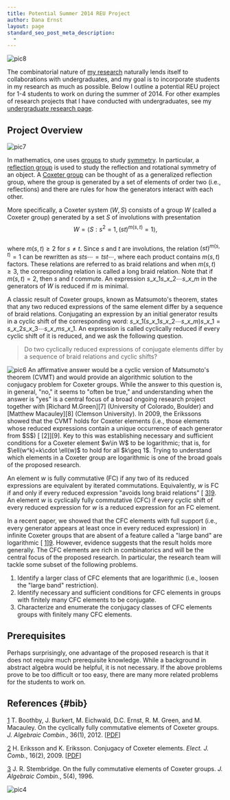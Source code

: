 ```yaml
---
title: Potential Summer 2014 REU Project
author: Dana Ernst
layout: page
standard_seo_post_meta_description:
  -
---
```

<img src="{{ site.baseurl }}/images/2013/01/pic8.png?fit=610%2C115" alt="pic8" class="aligncenter size-full wp-image-626" data-recalc-dims="1" />

The combinatorial nature of [my research][1] naturally lends itself to collaborations with undergraduates, and my goal is to incorporate students in my research as much as possible. Below I outline a potential REU project for 1-4 students to work on during the summer of 2014. For other examples of research projects that I have conducted with undergraduates, see my [undergraduate research page][2].

## Project Overview

<img src="{{ site.baseurl }}/images/2013/01/pic7.png?fit=610%2C95" alt="pic7" class="alignleft size-full wp-image-625" data-recalc-dims="1" />

In mathematics, one uses [groups][3] to study [symmetry][4]. In particular, a [reflection group][5] is used to study the reflection and rotational symmetry of an object. A [Coxeter group][6] can be thought of as a generalized reflection group, where the group is generated by a set of elements of order two (i.e., reflections) and there are rules for how the generators interact with each other.

More specifically, a Coxeter system $(W,S)$ consists of a group $W$ (called a Coxeter group) generated by a set $S$ of involutions with presentation  
$$W = \langle S : s^{2}=1, (st)^{m(s, t)} = 1 \rangle,$$  
where $m(s, t) \geq 2$ for $s\neq t$. Since $s$ and $t$ are involutions, the relation $(st)^{m(s,t)}=1$ can be rewritten as $sts \cdots=tst\cdots$, where each product contains $m(s,t)$ factors. These relations are referred to as braid relations and when $m(s,t)\geq 3$, the corresponding relation is called a long braid relation. Note that if $m(s,t)=2$, then $s$ and $t$ commute. An expression $s\_{x\_1}s\_{x\_2}\cdots s\_{x\_m}$ in the generators of $W$ is reduced if $m$ is minimal.

A classic result of Coxeter groups, known as Matsumoto's theorem, states that any two reduced expressions of the same element differ by a sequence of braid relations. Conjugating an expression by an initial generator results in a cyclic shift of the corresponding word: $s\_{x\_1}(s\_{x\_1}s\_{x\_2}\cdots s\_{x\_m})s\_{x\_{1}}= s\_{x\_2}s\_{x\_3}\cdots s\_{x\_m}s\_{x\_1}$. An expression is called cyclically reduced if every cyclic shift of it is reduced, and we ask the following question.

> Do two cyclically reduced expressions of conjugate elements differ by a sequence of braid relations and cyclic shifts?

<img src="{{ site.baseurl }}/images/2013/01/pic6.png?fit=610%2C95" alt="pic6" class="alignright size-full wp-image-624" data-recalc-dims="1" />  
An affirmative answer would be a cyclic version of Matsumoto's theorem (CVMT) and would provide an algorithmic solution to the conjugacy problem for Coxeter groups. While the answer to this question is, in general, "no," it seems to "often be true," and understanding when the answer is "yes" is a central focus of a broad ongoing research project together with [Richard M.Green][7] (University of Colorado, Boulder) and [Matthew Macauley][8] (Clemson University). In 2009, the Erikssons showed that the CVMT holds for Coxeter elements (i.e., those elements whose reduced expressions contain a unique occurrence of each generator from $S$) [ [2]][9]. Key to this was establishing necessary and sufficient conditions for a Coxeter element $w\in W$ to be logarithmic; that is, for $\ell(w^k)=k\cdot \ell(w)$ to hold for all $k\geq 1$. Trying to understand which elements in a Coxeter group are logarithmic is one of the broad goals of the proposed research.

An element $w$ is fully commutative (FC) if any two of its reduced expressions are equivalent by iterated commutations. Equivalently, $w$ is FC if and only if every reduced expression "avoids long braid relations" [ [3]][9]. An element $w$ is cyclically fully commutative (CFC) if every cyclic shift of every reduced expression for $w$ is a reduced expression for an FC element.

In a recent paper, we showed that the CFC elements with full support (i.e., every generator appears at least once in every reduced expression) in infinite Coxeter groups that are absent of a feature called a "large band" are logarithmic [ [1]][9]. However, evidence suggests that the result holds more generally. The CFC elements are rich in combinatorics and will be the central focus of the proposed research. In particular, the research team will tackle some subset of the following problems.

  1. Identify a larger class of CFC elements that are logarithmic (i.e., loosen the "large band" restriction).
  2. Identify necessary and sufficient conditions for CFC elements in groups with finitely many CFC elements to be conjugate.
  3. Characterize and enumerate the conjugacy classes of CFC elements groups with finitely many CFC elements.

## Prerequisites

Perhaps surprisingly, one advantage of the proposed research is that it does not require much prerequisite knowledge. While a background in abstract algebra would be helpful, it is not necessary. If the above problems prove to be too difficult or too easy, there are many more related problems for the students to work on.

## References {#bib}

[1] T. Boothby, J. Burkert, M. Eichwald, D.C. Ernst, R. M. Green, and M. Macauley. On the cyclically fully commutative elements of Coxeter groups. *J. Algebraic Combin.*, 36(1), 2012. [[PDF][10]]

[2] H. Eriksson and K. Eriksson. Conjugacy of Coxeter elements. *Elect. J. Comb.*, 16(2), 2009. [[PDF][11]]

[3] J. R. Stembridge. On the fully commutative elements of Coxeter groups. *J. Algebraic Combin.*, 5(4), 1996.

<img src="{{ site.baseurl }}/images/2013/01/pic4-300x266.png?w=300" alt="pic4" class="aligncenter size-medium wp-image-622" data-recalc-dims="1" />

 [1]: {{site.baseurl}}/scholarship/
 [2]: {{site.baseurl}}/scholarship/undergraduate-research/
 [3]: http://en.wikipedia.org/wiki/Group_(mathematics)
 [4]: http://en.wikipedia.org/wiki/Symmetry
 [5]: http://en.wikipedia.org/wiki/Reflection_group
 [6]: http://en.wikipedia.org/wiki/Coxeter_group
 [7]: http://math.colorado.edu/~rmg/
 [8]: http://www.math.clemson.edu/~macaule/
 [9]: #bib
 [10]: http://arxiv.org/pdf/1202.6657v1.pdf
 [11]: http://www.intercult.su.se/publications/Eriksson_Eriksson_2009.pdf
